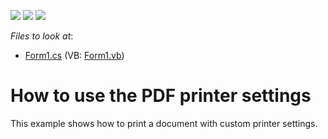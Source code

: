 <!-- default badges list -->
![](https://img.shields.io/endpoint?url=https://codecentral.devexpress.com/api/v1/VersionRange/128595877/14.2.3%2B)
[![](https://img.shields.io/badge/Open_in_DevExpress_Support_Center-FF7200?style=flat-square&logo=DevExpress&logoColor=white)](https://supportcenter.devexpress.com/ticket/details/T171205)
[![](https://img.shields.io/badge/📖_How_to_use_DevExpress_Examples-e9f6fc?style=flat-square)](https://docs.devexpress.com/GeneralInformation/403183)
<!-- default badges end -->
<!-- default file list -->
*Files to look at*:

* [Form1.cs](./CS/PdfPrinterSettingsDemo/Form1.cs) (VB: [Form1.vb](./VB/PdfPrinterSettingsDemo/Form1.vb))
<!-- default file list end -->
# How to use the PDF printer settings


<p>This example shows how to print a document with custom printer settings.</p>

<br/>


